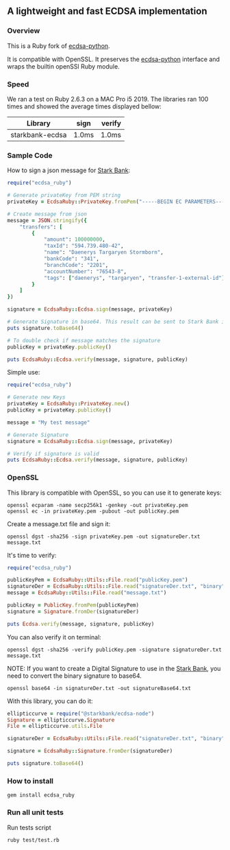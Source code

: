 ## A lightweight and fast ECDSA implementation

### Overview

This is a Ruby fork of [ecdsa-python].

It is compatible with OpenSSL.
It preserves the [ecdsa-python] interface and wraps the builtin openSSl Ruby module.

### Speed

We ran a test on Ruby 2.6.3 on a MAC Pro i5 2019. The libraries ran 100 times and showed the average times displayed bellow:

| Library            | sign          | verify  |
| ------------------ |:-------------:| -------:|
| starkbank-ecdsa    |     1.0ms     | 1.0ms  |


### Sample Code

How to sign a json message for [Stark Bank]:

```ruby
require("ecdsa_ruby")

# Generate privateKey from PEM string
privateKey = EcdsaRuby::PrivateKey.fromPem("-----BEGIN EC PARAMETERS-----\nBgUrgQQACg==\n-----END EC PARAMETERS-----\n-----BEGIN EC PRIVATE KEY-----\nMHQCAQEEIODvZuS34wFbt0X53+P5EnSj6tMjfVK01dD1dgDH02RzoAcGBSuBBAAK\noUQDQgAE/nvHu/SQQaos9TUljQsUuKI15Zr5SabPrbwtbfT/408rkVVzq8vAisbB\nRmpeRREXj5aog/Mq8RrdYy75W9q/Ig==\n-----END EC PRIVATE KEY-----\n")

# Create message from json
message = JSON.stringify({
    "transfers": [
        {
            "amount": 100000000,
            "taxId": "594.739.480-42",
            "name": "Daenerys Targaryen Stormborn",
            "bankCode": "341",
            "branchCode": "2201",
            "accountNumber": "76543-8",
            "tags": ["daenerys", "targaryen", "transfer-1-external-id"]
        }
    ]
})

signature = EcdsaRuby::Ecdsa.sign(message, privateKey)

# Generate Signature in base64. This result can be sent to Stark Bank in header as Digital-Signature parameter
puts signature.toBase64()

# To double check if message matches the signature
publicKey = privateKey.publicKey()

puts EcdsaRuby::Ecdsa.verify(message, signature, publicKey)
```

Simple use:

```ruby
require("ecdsa_ruby")

# Generate new Keys
privateKey = EcdsaRuby::PrivateKey.new()
publicKey = privateKey.publicKey()

message = "My test message"

# Generate Signature
signature = EcdsaRuby::Ecdsa.sign(message, privateKey)

# Verify if signature is valid
puts EcdsaRuby::Ecdsa.verify(message, signature, publicKey)
```

### OpenSSL

This library is compatible with OpenSSL, so you can use it to generate keys:

```
openssl ecparam -name secp256k1 -genkey -out privateKey.pem
openssl ec -in privateKey.pem -pubout -out publicKey.pem
```

Create a message.txt file and sign it:

```
openssl dgst -sha256 -sign privateKey.pem -out signatureDer.txt message.txt
```

It's time to verify:

```ruby
require("ecdsa_ruby")

publicKeyPem = EcdsaRuby::Utils::File.read("publicKey.pem")
signatureDer = EcdsaRuby::Utils::File.read("signatureDer.txt", "binary")
message = EcdsaRuby::Utils::File.read("message.txt")

publicKey = PublicKey.fromPem(publicKeyPem)
signature = Signature.fromDer(signatureDer)

puts Ecdsa.verify(message, signature, publicKey)
```

You can also verify it on terminal:

```
openssl dgst -sha256 -verify publicKey.pem -signature signatureDer.txt message.txt
```

NOTE: If you want to create a Digital Signature to use in the [Stark Bank], you need to convert the binary signature to base64.

```
openssl base64 -in signatureDer.txt -out signatureBase64.txt
```

With this library, you can do it:

```ruby
ellipticcurve = require("@starkbank/ecdsa-node")
Signature = ellipticcurve.Signature
File = ellipticcurve.utils.File

signatureDer = EcdsaRuby::Utils::File.read("signatureDer.txt", "binary")

signature = EcdsaRuby::Signature.fromDer(signatureDer)

puts signature.toBase64()
```

[Stark Bank]: https:#starkbank.com

### How to install

```
gem install ecdsa_ruby
```

### Run all unit tests
Run tests script

```
ruby test/test.rb
```

[ecdsa-python]: https:#github.com/starkbank/ecdsa-python